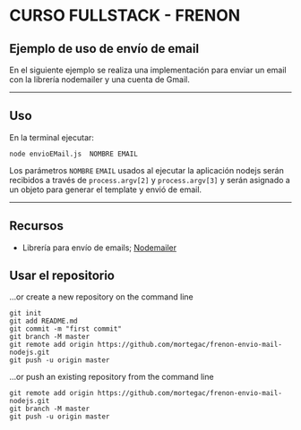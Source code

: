 # CURSO FULLSTACK -  FRENON

## Ejemplo de uso de envío de email

En el siguiente ejemplo se realiza una implementación para enviar un email con la librería nodemailer y una cuenta de Gmail.

***
## Uso

En la terminal ejecutar:
```
node envioEMail.js  NOMBRE EMAIL
```

Los parámetros `NOMBRE` `EMAIL` usados al ejecutar la aplicación nodejs serán recibidos a través de `process.argv[2]` y `process.argv[3]` y serán asignado a un objeto para generar el template y envió de email.


***
## Recursos

* Librería para envío de emails; 
[Nodemailer](https://nodemailer.com/about/)



## Usar el repositorio
…or create a new repository on the command line
```
git init
git add README.md
git commit -m "first commit"
git branch -M master
git remote add origin https://github.com/mortegac/frenon-envio-mail-nodejs.git
git push -u origin master
```            
…or push an existing repository from the command line
```
git remote add origin https://github.com/mortegac/frenon-envio-mail-nodejs.git
git branch -M master
git push -u origin master
```